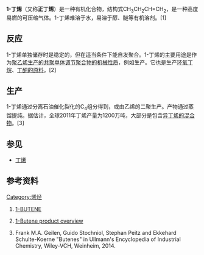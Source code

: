 **1-丁烯**（又称**正丁烯**）是一种有机化合物，结构式CH<sub>3</sub>CH<sub>2</sub>CH=CH<sub>2</sub>，是一种高度易燃的可压缩气体。1-丁烯难溶于水，易溶于醇、醚等有机溶剂。\[1\]

## 反应

1-丁烯单独储存时是稳定的，但在适当条件下能自发聚合。1-丁烯的主要用途是作为[聚乙烯生产的共聚单体调节聚合物的机械性质](../Page/聚乙烯.md "wikilink")，例如生产。它也是生产[环氧丁烷](https://zh.wikipedia.org/wiki/环氧丁烷 "wikilink")、[丁酮的原料](../Page/丁酮.md "wikilink")。\[2\]

## 生产

1-丁烯通过分离石油催化裂化的C<sub>4</sub>组分得到，或由乙烯的二聚生产。产物通过蒸馏提纯。据估计，全球2011年丁烯产量为1200万吨，大部分是包含[异丁烯的混合物](../Page/异丁烯.md "wikilink")。\[3\]

## 参见

  - [丁烯](../Page/丁烯.md "wikilink")

## 参考资料

[Category:烯烃](https://zh.wikipedia.org/wiki/Category:烯烃 "wikilink")

1.  [1-BUTENE](http://chemicalland21.com/industrialchem/organic/1-BUTENE.htm)
2.  [1-Butene product
    overview](http://www.shell.com/home/content/chemicals/products_services/our_products/lower_olefins/1_butene/product_overview/)

3.  Frank M.A. Geilen, Guido Stochniol, Stephan Peitz and Ekkehard
    Schulte-Koerne "Butenes" in Ullmann's Encyclopedia of Industrial
    Chemistry, Wiley-VCH, Weinheim, 2014.